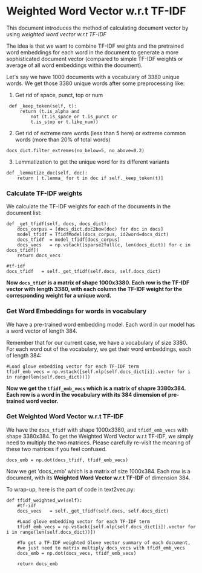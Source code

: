 # Weighted Word Vector w.r.t TF-IDF


This document introduces the method of calculating document vector by using *weighted word vector w.r.t TF-IDF*

The idea is that we want to combine TF-IDF weights and the pretrained word embeddings for each word in the document to generate a more sophisticated document vector (compared to simple TF-IDF weights or average of all word embeddings within the document).

Let's say we have 1000 documents with a vocabulary of 3380 unique words. We get those 3380 unique words after some preprocessing like:

1. Get rid of space, punct, top or num
```
 def _keep_token(self, t):
     return (t.is_alpha and 
         not (t.is_space or t.is_punct or 
         t.is_stop or t.like_num))
```

2. Get rid of extreme rare words (less than 5 here) or extreme common words (more than 20% of total words)
```
docs_dict.filter_extremes(no_below=5, no_above=0.2)
```

3. Lemmatization to get the unique word for its different variants
```
def _lemmatize_doc(self, doc):
    return [ t.lemma_ for t in doc if self._keep_token(t)]
```

### Calculate TF-IDF weights

We calculate the TF-IDF weights for each of the documents in the document list:
```
def _get_tfidf(self, docs, docs_dict):
    docs_corpus = [docs_dict.doc2bow(doc) for doc in docs]
    model_tfidf = TfidfModel(docs_corpus, id2word=docs_dict)
    docs_tfidf  = model_tfidf[docs_corpus]
    docs_vecs   = np.vstack([sparse2full(c, len(docs_dict)) for c in docs_tfidf])
    return docs_vecs
    
#tf-idf
docs_tfidf   = self._get_tfidf(self.docs, self.docs_dict)
```

**Now `docs_tfidf` is a matrix of shape 1000x3380. Each row is the TF-IDF vector with length 3380, with each column the TF-IDF weight for the corresponding weight for a unique word.**

### Get Word Embeddings for words in vocabulary

We have a pre-trained word embedding model. Each word in our model has a word vector of length 384.

Remember that for our current case, we have a vocabulary of size 3380. For each word out of the vocabulary, we get their word embeddings, each of length 384:

```
#Load glove embedding vector for each TF-IDF term
tfidf_emb_vecs = np.vstack([self.nlp(self.docs_dict[i]).vector for i in range(len(self.docs_dict))])
```

**Now we get the `tfidf_emb_vecs` which is a matrix of shapre 3380x384. Each row is a word in the vocabulary with its 384 dimension of pre-trained word vector.**

### Get Weighted Word Vector w.r.t TF-IDF

We have the `docs_tfidf` with shape 1000x3380, and `tfidf_emb_vecs` with shape 3380x384. To get the Weighted Word Vector w.r.t TF-IDF, we simply need to multiply the two matrices. Please carefully re-visit the meaning of these two matrices if you feel confused.

```
docs_emb = np.dot(docs_tfidf, tfidf_emb_vecs)
```

Now we get 'docs_emb' which is a matrix of size 1000x384. Each row is a document, with its **Weighted Word Vector w.r.t TF-IDF** of dimension 384.



To wrap-up, here is the part of code in text2vec.py:
```
def tfidf_weighted_wv(self):
    #tf-idf
    docs_vecs   = self._get_tfidf(self.docs, self.docs_dict)
    
    #Load glove embedding vector for each TF-IDF term
    tfidf_emb_vecs = np.vstack([self.nlp(self.docs_dict[i]).vector for i in range(len(self.docs_dict))])
    
    #To get a TF-IDF weighted Glove vector summary of each document, 
    #we just need to matrix multiply docs_vecs with tfidf_emb_vecs
    docs_emb = np.dot(docs_vecs, tfidf_emb_vecs)

    return docs_emb
```